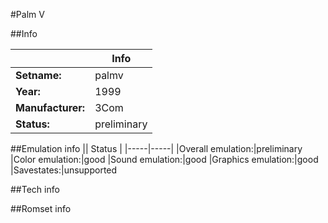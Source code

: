 #Palm V

##Info

||Info|
|-----|-----|
|**Setname:**|palmv
|**Year:**|1999
|**Manufacturer:**|3Com
|**Status:**|preliminary

##Emulation info
|| Status |
|-----|-----|
|Overall emulation:|preliminary
|Color emulation:|good
|Sound emulation:|good
|Graphics emulation:|good
|Savestates:|unsupported

##Tech info

##Romset info

<!--- START OF EDITED COMMENT DO NOT TOUCH TEXT ABOVE-->
